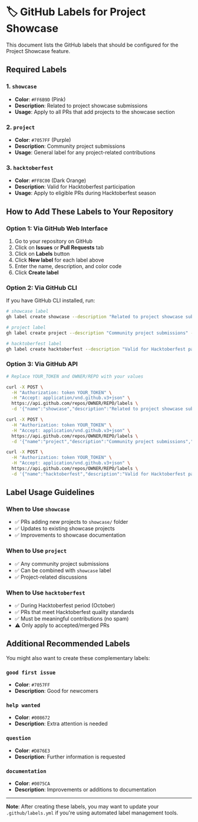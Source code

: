 # 🏷️ GitHub Labels for Project Showcase

This document lists the GitHub labels that should be configured for the Project Showcase feature.

## Required Labels

### 1. `showcase`
- **Color**: `#FF6B9D` (Pink)
- **Description**: Related to project showcase submissions
- **Usage**: Apply to all PRs that add projects to the showcase section

### 2. `project`
- **Color**: `#7057FF` (Purple)
- **Description**: Community project submissions
- **Usage**: General label for any project-related contributions

### 3. `hacktoberfest`
- **Color**: `#FF8C00` (Dark Orange)
- **Description**: Valid for Hacktoberfest participation
- **Usage**: Apply to eligible PRs during Hacktoberfest season

## How to Add These Labels to Your Repository

### Option 1: Via GitHub Web Interface

1. Go to your repository on GitHub
2. Click on **Issues** or **Pull Requests** tab
3. Click on **Labels** button
4. Click **New label** for each label above
5. Enter the name, description, and color code
6. Click **Create label**

### Option 2: Via GitHub CLI

If you have GitHub CLI installed, run:

```bash
# showcase label
gh label create showcase --description "Related to project showcase submissions" --color FF6B9D

# project label
gh label create project --description "Community project submissions" --color 7057FF

# hacktoberfest label
gh label create hacktoberfest --description "Valid for Hacktoberfest participation" --color FF8C00
```

### Option 3: Via GitHub API

```bash
# Replace YOUR_TOKEN and OWNER/REPO with your values

curl -X POST \
  -H "Authorization: token YOUR_TOKEN" \
  -H "Accept: application/vnd.github.v3+json" \
  https://api.github.com/repos/OWNER/REPO/labels \
  -d '{"name":"showcase","description":"Related to project showcase submissions","color":"FF6B9D"}'

curl -X POST \
  -H "Authorization: token YOUR_TOKEN" \
  -H "Accept: application/vnd.github.v3+json" \
  https://api.github.com/repos/OWNER/REPO/labels \
  -d '{"name":"project","description":"Community project submissions","color":"7057FF"}'

curl -X POST \
  -H "Authorization: token YOUR_TOKEN" \
  -H "Accept: application/vnd.github.v3+json" \
  https://api.github.com/repos/OWNER/REPO/labels \
  -d '{"name":"hacktoberfest","description":"Valid for Hacktoberfest participation","color":"FF8C00"}'
```

## Label Usage Guidelines

### When to Use `showcase`
- ✅ PRs adding new projects to `showcase/` folder
- ✅ Updates to existing showcase projects
- ✅ Improvements to showcase documentation

### When to Use `project`
- ✅ Any community project submissions
- ✅ Can be combined with `showcase` label
- ✅ Project-related discussions

### When to Use `hacktoberfest`
- ✅ During Hacktoberfest period (October)
- ✅ PRs that meet Hacktoberfest quality standards
- ✅ Must be meaningful contributions (no spam)
- ⚠️ Only apply to accepted/merged PRs

## Additional Recommended Labels

You might also want to create these complementary labels:

### `good first issue`
- **Color**: `#7057FF`
- **Description**: Good for newcomers

### `help wanted`
- **Color**: `#008672`
- **Description**: Extra attention is needed

### `question`
- **Color**: `#D876E3`
- **Description**: Further information is requested

### `documentation`
- **Color**: `#0075CA`
- **Description**: Improvements or additions to documentation

---

**Note**: After creating these labels, you may want to update your `.github/labels.yml` if you're using automated label management tools.
